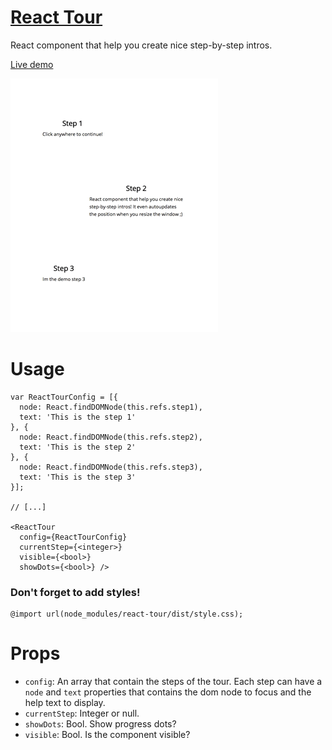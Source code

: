 # [React Tour](http://javierbyte.github.io/react-tour/)

React component that help you create nice step-by-step intros.

[Live demo](http://javierbyte.github.io/react-tour/)

[![react-tour](/assets/react-tour.gif)](http://javierbyte.github.io/react-tour/)

# Usage

    var ReactTourConfig = [{
      node: React.findDOMNode(this.refs.step1),
      text: 'This is the step 1'
    }, {
      node: React.findDOMNode(this.refs.step2),
      text: 'This is the step 2'
    }, {
      node: React.findDOMNode(this.refs.step3),
      text: 'This is the step 3'
    }];

    // [...]

    <ReactTour
      config={ReactTourConfig}
      currentStep={<integer>}
      visible={<bool>}
      showDots={<bool>} />

### Don't forget to add styles!

    @import url(node_modules/react-tour/dist/style.css);

# Props
* `config`: An array that contain the steps of the tour. Each step can have a `node` and `text` properties that contains the dom node to focus and the help text to display.
* `currentStep`: Integer or null.
* `showDots`: Bool. Show progress dots?
* `visible`: Bool. Is the component visible?
